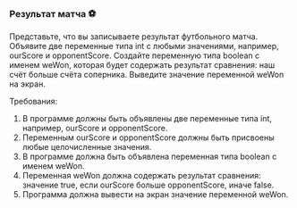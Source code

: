 
### Результат матча ⚽

Представьте, что вы записываете результат футбольного матча. Объявите две переменные типа int с любыми значениями, например, ourScore и opponentScore. Создайте переменную типа boolean с именем weWon, которая будет содержать результат сравнения: наш счёт больше счёта соперника. Выведите значение переменной weWon на экран.

Требования:
1. В программе должны быть объявлены две переменные типа int, например, ourScore и opponentScore. 
2. Переменным ourScore и opponentScore должны быть присвоены любые целочисленные значения. 
3. В программе должна быть объявлена переменная типа boolean с именем weWon. 
4. Переменная weWon должна содержать результат сравнения: значение true, если ourScore больше opponentScore, иначе false. 
5. Программа должна вывести на экран значение переменной weWon.